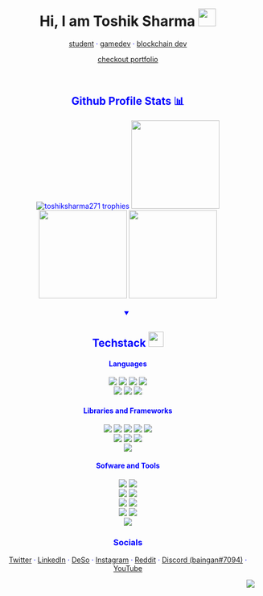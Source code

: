 <h1 align="center"> Hi, I am Toshik Sharma <img src="https://cdn.discordapp.com/emojis/708780901642797076.gif" height="35px"></h1>

<div align="center" style="color:blue">

<a href="https://github.com/toshiksharma271">student</a> · 
<a href="https://github.com/toshiksharma271">gamedev</a> ·
<a href="https://github.com/toshiksharma271"> blockchain dev</a>

<a href="https://toshiksharma271.github.io" target="_blank">checkout portfolio</a>


<!-- <div align="center">
    <h2>Some of my notable repos <img src="https://cdn.discordapp.com/emojis/763708605114482708.webp" width="30px"></h2>
    <a href="https://github.com/Desonity/Desonity"><img src="https://github-readme-stats.vercel.app/api/pin/?username=Desonity&repo=Desonity&show_icons=true&title_color=fff&icon_color=79ff97&text_color=9f9f9f&bg_color=151515&count_private=true&layout=compact&hide_border=true" height="120px"></a>
    <a href="https://github.com/toshiksharma271/animedoro-timer"><img src="https://github-readme-stats.vercel.app/api/pin/?username=toshiksharma271&repo=animedoro-timer&show_icons=true&title_color=fff&icon_color=79ff97&text_color=9f9f9f&bg_color=151515&count_private=true&layout=compact&hide_border=true" height="120px"></a>
    <a href="https://github.com/toshiksharma271/DiscordDatabase"><img src="https://github-readme-stats.vercel.app/api/pin/?username=toshiksharma271&repo=DiscordDatabase&show_icons=true&title_color=fff&icon_color=79ff97&text_color=9f9f9f&bg_color=151515&count_private=true&layout=compact&hide_border=true" height="120px"></a>
    
</div> -->

<br>

<div align="center">
    <h2>Github Profile Stats 📊</h2>
<img src="https://github-profile-trophy.vercel.app/?username=toshiksharma271&theme=oldie&no-bg=false&no-frame=true&column=4&margin-w=5" alt="toshiksharma271 trophies">
<img src="https://github-readme-stats.vercel.app/api/top-langs/?username=toshiksharma271&show_icons=true&title_color=000&icon_color=000&text_color=000&bg_color=f1f0f1&count_private=true&layout=compact&hide_border=true" height="175px">
<img src="https://github-readme-stats.vercel.app/api?username=toshiksharma271&show_icons=true&title_color=000&icon_color=000&text_color=000&bg_color=f1f0f1&count_private=true&hide_border=true" height="175px">
<img src="https://github-readme-streak-stats.herokuapp.com/?user=toshiksharma271&show_icons=true&hide_border=true&theme=Javascript&background=f1f0f1" height="175px">

</div>

<div align=center>

<br>

<div align="center">
<details open>
<summary><h2>Techstack <img src="https://cdn.discordapp.com/emojis/804331814004850698.png?v=1" width="30px"></h2></summary>
<h4>Languages</h4>
<img src="https://img.shields.io/badge/-cpp-silver?style=for-the-badge">
<img src="https://img.shields.io/badge/-python-silver?style=for-the-badge">
<img src="https://img.shields.io/badge/-java-silver?style=for-the-badge">
<img src="https://img.shields.io/badge/-c sharp-silver?style=for-the-badge">
<br>
<img src="https://img.shields.io/badge/-HTML 5-grey?style=for-the-badge">
<img src="https://img.shields.io/badge/-css 3-grey?style=for-the-badge">
<img src="https://img.shields.io/badge/-Javascript-grey?style=for-the-badge">
<h4>Libraries and Frameworks</h4>
<img src="https://img.shields.io/badge/-React-silver?style=for-the-badge">
<img src="https://img.shields.io/badge/-NextJS-silver?style=for-the-badge">
<img src="https://img.shields.io/badge/-Svelte-silver?style=for-the-badge">
<img src="https://img.shields.io/badge/-Flask-silver?style=for-the-badge">
<img src="https://img.shields.io/badge/-ExpressJS-silver?style=for-the-badge">
<br>
<img src="https://img.shields.io/badge/-Bootstrap-grey?style=for-the-badge">
<img src="https://img.shields.io/badge/-Tailwind CSS-grey?style=for-the-badge">
<img src="https://img.shields.io/badge/-Firebase Database-grey?style=for-the-badge" >
<br>
<img src="https://img.shields.io/badge/-Discord.py-silver?style=for-the-badge">
<h4>Sofware and Tools</h4>
<img src="https://img.shields.io/badge/-git-grey?style=for-the-badge">
<img src="https://img.shields.io/badge/-github-grey?style=for-the-badge">
<br>
<img src="https://img.shields.io/badge/-(NEO)VIM-silver?style=for-the-badge">
<img src="https://img.shields.io/badge/-vs code-silver?style=for-the-badge">
<br>
<img src="https://img.shields.io/badge/-heroku-grey?style=for-the-badge">
<img src="https://img.shields.io/badge/-Vercel-grey?style=for-the-badge">
<br>
<img src="https://img.shields.io/badge/-unity_3D-silver?style=for-the-badge">
<img src="https://img.shields.io/badge/-Godot_Engine-silver?style=for-the-badge">
<br>
<img src="https://img.shields.io/badge/-Node JS-grey?style=for-the-badge">
</details>
</div>

<h3>Socials</h3>

<a href="https://twitter.com/toshik_sharma" target="_blank">Twitter</a> ·
<a href="https://linkedin.com/in/toshiksharma" target="_blank">LinkedIn</a> ·
<a href="https://diamondapp.com/u/baingan" target="_blank">DeSo</a> ·
<a href="https://instagram.com/toshiksharma271_" target="_blank">Instagram</a> ·
<a href="https://reddit.com/u/baingan" target="_blank">Reddit</a> ·
<a href="https://discord.com/app" target="_blank">Discord (baingan#7094)</a> ·
<a href="https://youtube.com/toshiksharma271" target="_blank">YouTube</a> 
    
</div>

<div align="right">
    
![](https://komarev.com/ghpvc/?username=toshiksharma271&style=for-the-badge&color=202020)
    
</div>
